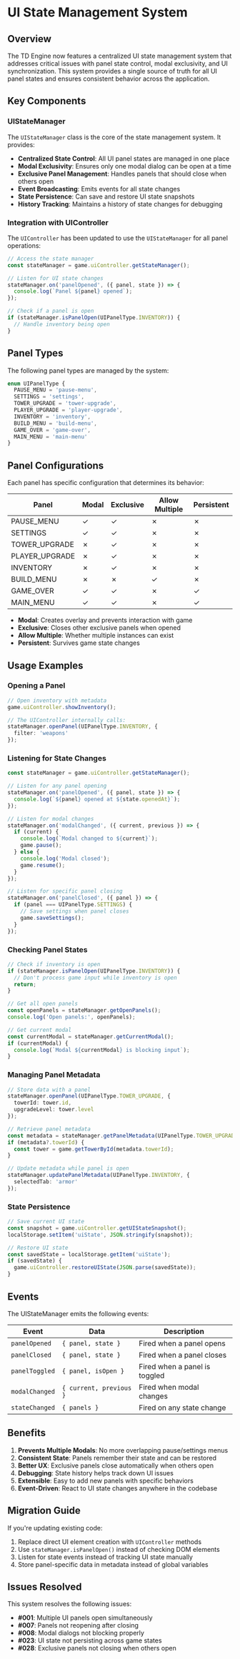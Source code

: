# UI State Management System

## Overview

The TD Engine now features a centralized UI state management system that addresses critical issues with panel state control, modal exclusivity, and UI synchronization. This system provides a single source of truth for all UI panel states and ensures consistent behavior across the application.

## Key Components

### UIStateManager

The `UIStateManager` class is the core of the state management system. It provides:

- **Centralized State Control**: All UI panel states are managed in one place
- **Modal Exclusivity**: Ensures only one modal dialog can be open at a time
- **Exclusive Panel Management**: Handles panels that should close when others open
- **Event Broadcasting**: Emits events for all state changes
- **State Persistence**: Can save and restore UI state snapshots
- **History Tracking**: Maintains a history of state changes for debugging

### Integration with UIController

The `UIController` has been updated to use the `UIStateManager` for all panel operations:

```typescript
// Access the state manager
const stateManager = game.uiController.getStateManager();

// Listen for UI state changes
stateManager.on('panelOpened', ({ panel, state }) => {
  console.log(`Panel ${panel} opened`);
});

// Check if a panel is open
if (stateManager.isPanelOpen(UIPanelType.INVENTORY)) {
  // Handle inventory being open
}
```

## Panel Types

The following panel types are managed by the system:

```typescript
enum UIPanelType {
  PAUSE_MENU = 'pause-menu',
  SETTINGS = 'settings',
  TOWER_UPGRADE = 'tower-upgrade',
  PLAYER_UPGRADE = 'player-upgrade',
  INVENTORY = 'inventory',
  BUILD_MENU = 'build-menu',
  GAME_OVER = 'game-over',
  MAIN_MENU = 'main-menu'
}
```

## Panel Configurations

Each panel has specific configuration that determines its behavior:

| Panel | Modal | Exclusive | Allow Multiple | Persistent |
|-------|-------|-----------|----------------|------------|
| PAUSE_MENU | ✓ | ✓ | ✗ | ✗ |
| SETTINGS | ✓ | ✓ | ✗ | ✗ |
| TOWER_UPGRADE | ✗ | ✓ | ✗ | ✗ |
| PLAYER_UPGRADE | ✗ | ✓ | ✗ | ✗ |
| INVENTORY | ✗ | ✓ | ✗ | ✗ |
| BUILD_MENU | ✗ | ✗ | ✓ | ✗ |
| GAME_OVER | ✓ | ✓ | ✗ | ✓ |
| MAIN_MENU | ✓ | ✓ | ✗ | ✓ |

- **Modal**: Creates overlay and prevents interaction with game
- **Exclusive**: Closes other exclusive panels when opened
- **Allow Multiple**: Whether multiple instances can exist
- **Persistent**: Survives game state changes

## Usage Examples

### Opening a Panel

```typescript
// Open inventory with metadata
game.uiController.showInventory();

// The UIController internally calls:
stateManager.openPanel(UIPanelType.INVENTORY, { 
  filter: 'weapons' 
});
```

### Listening for State Changes

```typescript
const stateManager = game.uiController.getStateManager();

// Listen for any panel opening
stateManager.on('panelOpened', ({ panel, state }) => {
  console.log(`${panel} opened at ${state.openedAt}`);
});

// Listen for modal changes
stateManager.on('modalChanged', ({ current, previous }) => {
  if (current) {
    console.log(`Modal changed to ${current}`);
    game.pause();
  } else {
    console.log('Modal closed');
    game.resume();
  }
});

// Listen for specific panel closing
stateManager.on('panelClosed', ({ panel }) => {
  if (panel === UIPanelType.SETTINGS) {
    // Save settings when panel closes
    game.saveSettings();
  }
});
```

### Checking Panel States

```typescript
// Check if inventory is open
if (stateManager.isPanelOpen(UIPanelType.INVENTORY)) {
  // Don't process game input while inventory is open
  return;
}

// Get all open panels
const openPanels = stateManager.getOpenPanels();
console.log('Open panels:', openPanels);

// Get current modal
const currentModal = stateManager.getCurrentModal();
if (currentModal) {
  console.log(`Modal ${currentModal} is blocking input`);
}
```

### Managing Panel Metadata

```typescript
// Store data with a panel
stateManager.openPanel(UIPanelType.TOWER_UPGRADE, {
  towerId: tower.id,
  upgradeLevel: tower.level
});

// Retrieve panel metadata
const metadata = stateManager.getPanelMetadata(UIPanelType.TOWER_UPGRADE);
if (metadata?.towerId) {
  const tower = game.getTowerById(metadata.towerId);
}

// Update metadata while panel is open
stateManager.updatePanelMetadata(UIPanelType.INVENTORY, {
  selectedTab: 'armor'
});
```

### State Persistence

```typescript
// Save current UI state
const snapshot = game.uiController.getUIStateSnapshot();
localStorage.setItem('uiState', JSON.stringify(snapshot));

// Restore UI state
const savedState = localStorage.getItem('uiState');
if (savedState) {
  game.uiController.restoreUIState(JSON.parse(savedState));
}
```

## Events

The UIStateManager emits the following events:

| Event | Data | Description |
|-------|------|-------------|
| `panelOpened` | `{ panel, state }` | Fired when a panel opens |
| `panelClosed` | `{ panel, state }` | Fired when a panel closes |
| `panelToggled` | `{ panel, isOpen }` | Fired when a panel is toggled |
| `modalChanged` | `{ current, previous }` | Fired when modal changes |
| `stateChanged` | `{ panels }` | Fired on any state change |

## Benefits

1. **Prevents Multiple Modals**: No more overlapping pause/settings menus
2. **Consistent State**: Panels remember their state and can be restored
3. **Better UX**: Exclusive panels close automatically when others open
4. **Debugging**: State history helps track down UI issues
5. **Extensible**: Easy to add new panels with specific behaviors
6. **Event-Driven**: React to UI state changes anywhere in the codebase

## Migration Guide

If you're updating existing code:

1. Replace direct UI element creation with `UIController` methods
2. Use `stateManager.isPanelOpen()` instead of checking DOM elements
3. Listen for state events instead of tracking UI state manually
4. Store panel-specific data in metadata instead of global variables

## Issues Resolved

This system resolves the following issues:

- **#001**: Multiple UI panels open simultaneously
- **#007**: Panels not reopening after closing
- **#008**: Modal dialogs not blocking properly
- **#023**: UI state not persisting across game states
- **#028**: Exclusive panels not closing when others open